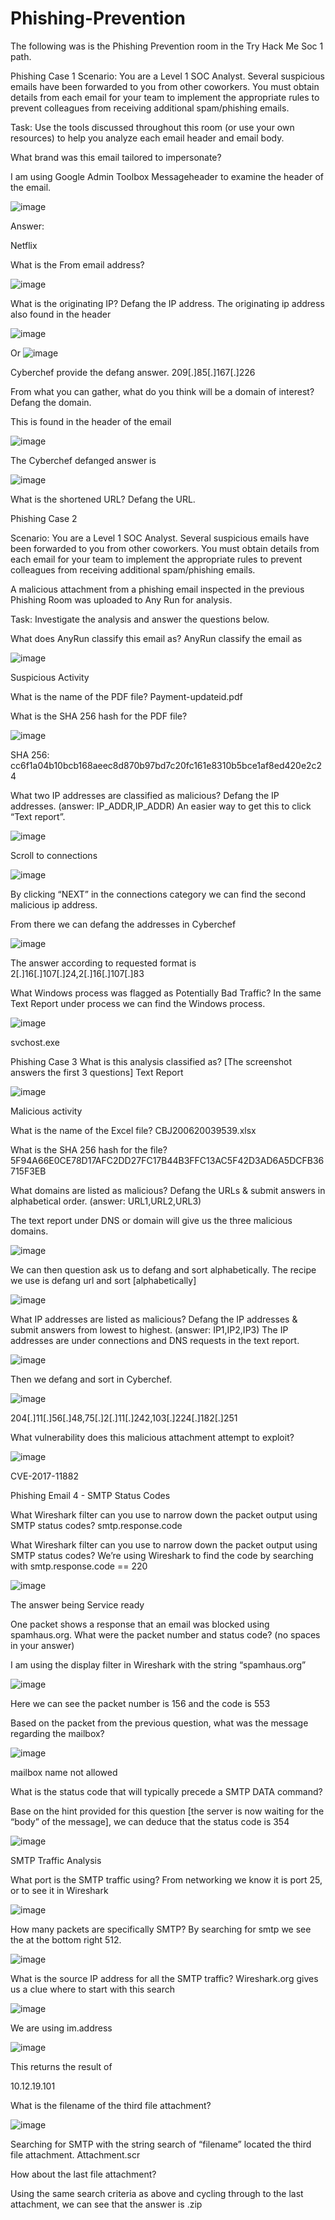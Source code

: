 # Phishing-Prevention
The following was is the Phishing Prevention room in the Try Hack Me Soc 1 path.  



Phishing Case 1
Scenario: You are a Level 1 SOC Analyst. Several suspicious emails have been forwarded to you from other coworkers. You must obtain details from each email for your team to implement the appropriate rules to prevent colleagues from receiving additional spam/phishing emails. 

Task: Use the tools discussed throughout this room (or use your own resources) to help you analyze each email header and email body.

What brand was this email tailored to impersonate?

I am using Google Admin Toolbox Messageheader to examine the header of the email.

![image](https://github.com/Rory33160/Phishing-Prevention/assets/47018034/a92b99e9-361d-42ba-aedc-5eb227cd75e6)

Answer:

Netflix

What is the From email address?

![image](https://github.com/Rory33160/Phishing-Prevention/assets/47018034/20d26270-5b8a-4d3a-8e1b-5e79b554937a)

What is the originating IP? Defang the IP address. 
The originating ip address also found in the header 

![image](https://github.com/Rory33160/Phishing-Prevention/assets/47018034/ad54f624-d069-4128-bda6-87fc11345565)

Or
![image](https://github.com/Rory33160/Phishing-Prevention/assets/47018034/ce54c6a1-15c6-444b-87ee-ee02b85af234)

Cyberchef provide the defang answer.
209[.]85[.]167[.]226

From what you can gather, what do you think will be a domain of interest? Defang the domain.

This is found in the header of the email

![image](https://github.com/Rory33160/Phishing-Prevention/assets/47018034/4cb9f65f-b6eb-492f-b153-432166bc851c)



The Cyberchef defanged answer is 

![image](https://github.com/Rory33160/Phishing-Prevention/assets/47018034/8506192e-f661-40e8-a135-115316805c95)

What is the shortened URL? Defang the URL.

Phishing Case 2

Scenario: You are a Level 1 SOC Analyst. Several suspicious emails have been forwarded to you from other coworkers. You must obtain details from each email for your team to implement the appropriate rules to prevent colleagues from receiving additional spam/phishing emails. 

A malicious attachment from a phishing email inspected in the previous Phishing Room was uploaded to Any Run for analysis. 

Task: Investigate the analysis and answer the questions below.

What does AnyRun classify this email as?
AnyRun classify the email as 


![image](https://github.com/Rory33160/Phishing-Prevention/assets/47018034/ae339bdf-4433-439f-b8d3-1f9a45a8eb1c)

Suspicious Activity 

What is the name of the PDF file?
Payment-updateid.pdf

What is the SHA 256 hash for the PDF file?

![image](https://github.com/Rory33160/Phishing-Prevention/assets/47018034/b7d4a8bd-275f-4b9b-9830-f567dec7ac78)

SHA 256: cc6f1a04b10bcb168aeec8d870b97bd7c20fc161e8310b5bce1af8ed420e2c24

What two IP addresses are classified as malicious? Defang the IP addresses. (answer: IP_ADDR,IP_ADDR)
An easier way to get this to click  “Text report”.


![image](https://github.com/Rory33160/Phishing-Prevention/assets/47018034/25353710-0f04-43b2-aa0a-a601235370bf)

Scroll to connections 

![image](https://github.com/Rory33160/Phishing-Prevention/assets/47018034/75727b7f-ceb3-4e24-846e-6fd09d37a0de)


By clicking “NEXT” in the connections category we can find the second malicious ip address.

From there we can defang the addresses in Cyberchef 

![image](https://github.com/Rory33160/Phishing-Prevention/assets/47018034/80d0fc86-138b-4f87-a7f1-6be9bbbd8bed)


The answer according to requested format is 2[.]16[.]107[.]24,2[.]16[.]107[.]83


What Windows process was flagged as Potentially Bad Traffic?
In the same Text Report under process we can find the Windows process.

![image](https://github.com/Rory33160/Phishing-Prevention/assets/47018034/3987cb58-a3ac-4c10-a1fc-89567c620ac7)

svchost.exe

Phishing Case 3
What is this analysis classified as?
[The screenshot answers the first 3 questions]
Text Report 

![image](https://github.com/Rory33160/Phishing-Prevention/assets/47018034/5a612985-8145-4709-b378-c7a26d80cd46)

Malicious activity

What is the name of the Excel file?
CBJ200620039539.xlsx

What is the SHA 256 hash for the file?
5F94A66E0CE78D17AFC2DD27FC17B44B3FFC13AC5F42D3AD6A5DCFB36715F3EB

What domains are listed as malicious? Defang the URLs & submit answers in alphabetical order. (answer: URL1,URL2,URL3)

The text report under DNS or domain will give us the three malicious domains.


![image](https://github.com/Rory33160/Phishing-Prevention/assets/47018034/0f476dbc-3f01-4e7e-b7c3-e078ae4e4896)

We can then question ask us to defang and sort alphabetically.
The recipe we use is defang url and sort [alphabetically]


![image](https://github.com/Rory33160/Phishing-Prevention/assets/47018034/d4205d8a-f61d-4116-9fd7-ef8d5bebea64)


What IP addresses are listed as malicious? Defang the IP addresses & submit answers from lowest to highest. (answer: IP1,IP2,IP3)
The IP addresses are under connections and DNS requests in the text report.

![image](https://github.com/Rory33160/Phishing-Prevention/assets/47018034/f2faa8b7-f439-41bb-88c7-149d12da852c)

Then we defang and sort in Cyberchef.

![image](https://github.com/Rory33160/Phishing-Prevention/assets/47018034/256232ab-3f81-441f-815c-8d661554cc06)

204[.]11[.]56[.]48,75[.]2[.]11[.]242,103[.]224[.]182[.]251


What vulnerability does this malicious attachment attempt to exploit?


![image](https://github.com/Rory33160/Phishing-Prevention/assets/47018034/fb1f685b-d79b-41c4-8e34-5a313ad5a2d2)



CVE-2017-11882


Phishing Email 4 - SMTP Status Codes

What Wireshark filter can you use to narrow down the packet output using SMTP status codes?
smtp.response.code

What Wireshark filter can you use to narrow down the packet output using SMTP status codes?
We’re using Wireshark to find the code by searching with smtp.response.code == 220


![image](https://github.com/Rory33160/Phishing-Prevention/assets/47018034/8284860a-836c-432b-afd4-274db2a3c3c2)

The answer being <domain> Service ready

One packet shows a response that an email was blocked using spamhaus.org. What were the packet number and status code? (no spaces in your answer)

I am using the display filter in Wireshark with the string “spamhaus.org” 

![image](https://github.com/Rory33160/Phishing-Prevention/assets/47018034/6b20cfd8-b04c-4cd2-920a-b5974f3b43cc)

Here we can see the packet number is 156 and the code is 553

Based on the packet from the previous question, what was the message regarding the mailbox?

![image](https://github.com/Rory33160/Phishing-Prevention/assets/47018034/cf7cbcf5-631b-4d11-b3d3-b0374c893fdc)

mailbox name not allowed

What is the status code that will typically precede a SMTP DATA command?

Base on the hint provided for this question [the server is now waiting for the “body” of the message],
we can deduce that the status code is 354

![image](https://github.com/Rory33160/Phishing-Prevention/assets/47018034/9d013055-608f-4f73-9cd8-957f40d86286)

SMTP Traffic Analysis


What port is the SMTP traffic using?
From networking we know it is port 25, or to see it in Wireshark

![image](https://github.com/Rory33160/Phishing-Prevention/assets/47018034/a2e1675c-54e7-40ad-ae25-7136eac393e7)

How many packets are specifically SMTP?
By searching for smtp we see the at the bottom right 512.


![image](https://github.com/Rory33160/Phishing-Prevention/assets/47018034/6ad298b3-d5fb-42ac-abca-85b709e0ede5)

What is the source IP address for all the SMTP traffic?
Wireshark.org gives us a clue where to start with this search


![image](https://github.com/Rory33160/Phishing-Prevention/assets/47018034/072278ba-7872-4523-aa32-a437987857f5)

We are using im.address
 
![image](https://github.com/Rory33160/Phishing-Prevention/assets/47018034/95762d43-cf23-4ca4-8530-b77e1e66aa16)


This returns the result of

10.12.19.101

What is the filename of the third file attachment?

![image](https://github.com/Rory33160/Phishing-Prevention/assets/47018034/a7d9e3b0-cca0-4d44-8097-83af7db0ecfa)


Searching for SMTP with the string search of “filename” located the third file attachment.
Attachment.scr

How about the last file attachment?

Using the same search criteria as above and cycling through to the last attachment, we can see that the answer is 
.zip





















































































